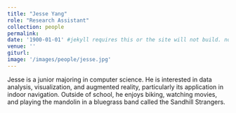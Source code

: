 ```yaml
---
title: "Jesse Yang"
role: "Research Assistant"
collection: people
permalink: 
date: '1900-01-01' #jekyll requires this or the site will not build. not sure what it does yet. order?
venue: ''
giturl:
image: '/images/people/jesse.jpg'
---
```

Jesse is a junior majoring in computer science. He is interested in data analysis, visualization, and augmented reality, particularly its application in indoor navigation. Outside of school, he enjoys biking, watching movies, and playing the mandolin in a bluegrass band called the Sandhill Strangers.